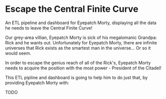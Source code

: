 # Escape the Central Finite Curve
An ETL pipeline and dashboard for Eyepatch Morty, displaying all the data he needs to leave the Central Finite Curve!

Our grey-area villian, Eyepatch Morty is sick of his megalomanic Grandpa: Rick and he wants out. Unfortunately for Eyepatch Morty, there are infinite universes that Rick exists as the smartest man in the universe... Or so it would seem.

In order to escape the genius reach of all of the Rick's, Eyepatch Morty needs to acquire the position with the most power - President of the Citadel!

This ETL pipline and dashboard is going to help him to do just that, by providing Eyepatch Morty with:

TODO

